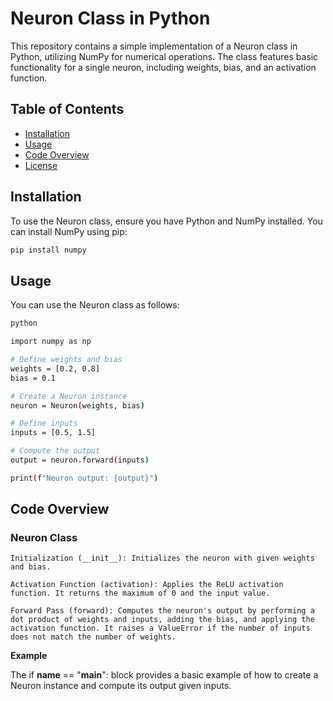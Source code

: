 # Neuron Class in Python

This repository contains a simple implementation of a Neuron class in Python, utilizing NumPy for numerical operations. The class features basic functionality for a single neuron, including weights, bias, and an activation function.

## Table of Contents

- [Installation](#installation)
- [Usage](#usage)
- [Code Overview](#code-overview)
- [License](#license)

## Installation

To use the Neuron class, ensure you have Python and NumPy installed. You can install NumPy using pip:

```bash
pip install numpy
```

## Usage

You can use the Neuron class as follows:

```bash
python

import numpy as np

# Define weights and bias
weights = [0.2, 0.8]
bias = 0.1

# Create a Neuron instance
neuron = Neuron(weights, bias)

# Define inputs
inputs = [0.5, 1.5]

# Compute the output
output = neuron.forward(inputs)

print(f"Neuron output: {output}")

```

## Code Overview

### Neuron Class

    Initialization (__init__): Initializes the neuron with given weights and bias.

    Activation Function (activation): Applies the ReLU activation function. It returns the maximum of 0 and the input value.

    Forward Pass (forward): Computes the neuron's output by performing a dot product of weights and inputs, adding the bias, and applying the activation function. It raises a ValueError if the number of inputs does not match the number of weights.

**Example**

The if __name__ == "__main__": block provides a basic example of how to create a Neuron instance and compute its output given inputs.
